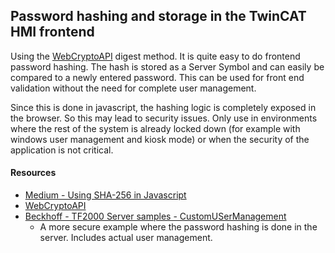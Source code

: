 ## Password hashing and storage in the TwinCAT HMI frontend

Using the [WebCryptoAPI](https://www.w3.org/TR/WebCryptoAPI/#SubtleCrypto-method-digest) digest method. It is quite easy to do frontend password hashing. The hash is stored as a Server Symbol and can easily be compared to a newly entered password. This can be used for front end validation without the need for complete user management.

Since this is done in javascript, the hashing logic is completely exposed in the browser. So this may lead to security issues. Only use in environments where the rest of the system is already locked down (for example with windows user management and kiosk mode) or when the security of the application is not critical.

#### Resources
- [Medium - Using SHA-256 in Javascript](https://remarkablemark.medium.com/how-to-generate-a-sha-256-hash-with-javascript-d3b2696382fd)
- [WebCryptoAPI](https://www.w3.org/TR/WebCryptoAPI/)
- [Beckhoff - TF2000 Server samples - CustomUSerManagement](https://github.com/Beckhoff/TF2000_Server_Samples/tree/master/Extensions/CustomUserManagement)
    - A more secure example where the password hashing is done in the server. Includes actual user management.